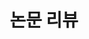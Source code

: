 ---
title: "논문 리뷰"
permalink: /categories/논문리뷰/
layout: category
author_profile: true
taxonomy: 논문리뷰
---